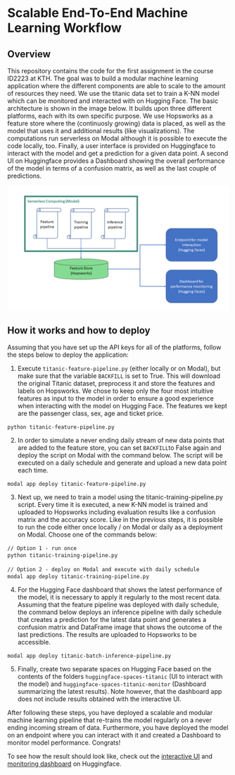 # Scalable End-To-End Machine Learning Workflow

## Overview
This repository contains the code for the first assignment in the course ID2223 at KTH. The goal was to build a modular machine learning application where the different components are able to scale to the amount of resources they need. We use the titanic data set to train a K-NN model which can be monitored and interacted with on Hugging Face. The basic architecture is shown in the image below. It builds upon three different platforms, each with its own specific purpose. We use Hopsworks as a feature store where the (continuosly growing) data is placed, as well as the model that uses it and additional results (like visualizations). The computations run serverless on Modal although it is possible to execute the code locally, too. Finally, a user interface is provided on Huggingface to interact with the model and get a prediction for a given data point. A second UI on Huggingface provides a Dashboard showing the overall performance of the model in terms of a confusion matrix, as well as the last couple of predictions. 

<img src="assets/architecture.png" alt="architecture" width="700"/>

## How it works and how to deploy

Assuming that you have set up the API keys for all of the platforms, follow the steps below to deploy the application:

1. Execute `titanic-feature-pipeline.py` (either locally or on Modal), but make sure that the variable `BACKFILL` is set to True. This will download the original Titanic dataset, preprocess it and store the features and labels on Hopsworks. We chose to keep only the four most intuitive features as input to the model in order to ensure a good experience when interacting with the model on Hugging Face. The features we kept are the passenger class, sex, age and ticket price.

```console
python titanic-feature-pipeline.py
```

2. In order to simulate a never ending daily stream of new data points that are added to the feature store, you can set `BACKFILL`to False again and deploy the script on Modal with the command below. The script will be executed on a daily schedule and generate and upload a new data point each time.

```console
modal app deploy titanic-feature-pipeline.py
```

3. Next up, we need to train a model using the titanic-training-pipeline.py script. Every time it is executed, a new K-NN model is trained and uploaded to Hopsworks including evaluation results like a confusion matrix and the accuracy score. Like in the previous steps, it is possible to run the code either once locally / on Modal or daily as a deployment on Modal. Choose one of the commands below:

```console
// Option 1 - run once
python titanic-training-pipeline.py

// Option 2 - deploy on Modal and execute with daily schedule
modal app deploy titanic-training-pipeline.py
```

4. For the Hugging Face dashboard that shows the latest performance of the model, it is necessary to apply it regularly to the most recent data. Assuming that the feature pipeline was deployed with daily schedule, the command below deploys an inference pipeline with daily schedule that creates a prediction for the latest data point and generates a confusion matrix and DataFrame image that shows the outcome of the last predictions. The results are uploaded to Hopsworks to be accessible.

```console
modal app deploy titanic-batch-inference-pipeline.py
```

5. Finally, create two separate spaces on Hugging Face based on the contents of the folders `huggingface-spaces-titanic` (UI to interact with the model) and `huggingface-spaces-titanic-monitor` (Dashboard summarizing the latest results). Note however, that the dashboard app does not include results obtained with the interactive UI.

After following these steps, you have deployed a scalable and modular machine learning pipeline that re-trains the model regularly on a never ending incoming stream of data. Furthermore, you have deployed the model on an endpoint where you can interact with it and created a Dashboard to monitor model performance. Congrats!

To see how the result should look like, check out the [interactive UI](https://huggingface.co/spaces/Neprox/Titanic-Survival) and [monitoring dashboard](https://huggingface.co/spaces/Neprox/Titanic-Monitoring) on Huggingface.
